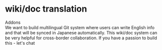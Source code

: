 # wiki/doc translation
Addons  
We want to build multilingual Git system where users can write English info and that will be synced in Japanese automatically.
This wiki/doc system can be very helpful for cross-border collaboration. If you have a passion to build this - let's chat
